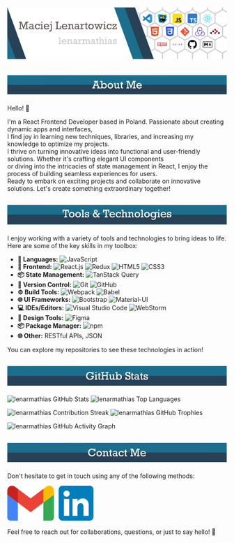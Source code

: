 # [![Maciej Lenartowicz Banner](./images/mlGhBannerLight.png)](https://lenarmathias.github.io/personal-homepage/)

## ![About Me Section](./images/sections/AboutMeBanner.png)

Hello! 👋

I'm a React Frontend Developer based in Poland. Passionate about creating dynamic apps and interfaces, 
<br>I find joy in learning new techniques, libraries, and increasing my knowledge to optimize my projects. 
<br>I thrive on turning innovative ideas into functional and user-friendly solutions. Whether it's crafting elegant UI components 
<br>or diving into the intricacies of state management in React, I enjoy the process of building seamless experiences for users.
<br>Ready to embark on exciting projects and collaborate on innovative solutions. Let's create something extraordinary together!

## ![Tools & Technologies Section](./images/sections/TandTBanner.png)

I enjoy working with a variety of tools and technologies to bring ideas to life. Here are some of the key skills in my toolbox:

- **🔧 Languages:** ![JavaScript](https://img.shields.io/badge/-JavaScript-yellow?style=flat-square&logo=javascript&logoColor=white)
- **🚀 Frontend:** ![React.js](https://img.shields.io/badge/-React.js-blue?style=flat-square&logo=react&logoColor=white) ![Redux](https://img.shields.io/badge/-Redux-purple?style=flat-square&logo=redux&logoColor=white) ![HTML5](https://img.shields.io/badge/-HTML5-orange?style=flat-square&logo=html5&logoColor=white) ![CSS3](https://img.shields.io/badge/-CSS3-blueviolet?style=flat-square&logo=css3&logoColor=white)
- **📦 State Management:** ![TanStack Query](https://img.shields.io/badge/-TanStack%20Query-00d7a7?style=flat-square)
- **🔗 Version Control:** ![Git](https://img.shields.io/badge/-Git-f05032?style=flat-square&logo=git&logoColor=white) ![GitHub](https://img.shields.io/badge/-GitHub-181717?style=flat-square&logo=github&logoColor=white)
- **⚙️ Build Tools:** ![Webpack](https://img.shields.io/badge/-Webpack-8dd6f9?style=flat-square&logo=webpack&logoColor=white) ![Babel](https://img.shields.io/badge/-Babel-f9dc3e?style=flat-square&logo=babel&logoColor=black)
- **🌐 UI Frameworks:** ![Bootstrap](https://img.shields.io/badge/-Bootstrap-7952b3?style=flat-square&logo=bootstrap&logoColor=white) ![Material-UI](https://img.shields.io/badge/-Material%20UI-0081cb?style=flat-square&logo=material-ui&logoColor=white)
- **💻 IDEs/Editors:** ![Visual Studio Code](https://img.shields.io/badge/-Visual%20Studio%20Code-007acc?style=flat-square&logo=visual-studio-code&logoColor=white) ![WebStorm](https://img.shields.io/badge/-WebStorm-000000?style=flat-square&logo=webstorm&logoColor=white)
- **🎨 Design Tools:** ![Figma](https://img.shields.io/badge/-Figma-f24e1e?style=flat-square&logo=figma&logoColor=white)
- **📦 Package Manager:** ![npm](https://img.shields.io/badge/-npm-cb3837?style=flat-square&logo=npm&logoColor=white)
- **🌐 Other:** RESTful APIs, JSON

You can explore my repositories to see these technologies in action!

## ![GitHub Stats Section](./images/sections/GHStatsBanner.png)

![lenarmathias GitHub Stats](https://github-readme-stats.vercel.app/api?username=lenarmathias&show_icons=true&count_private=true&hide=issues,stars&theme=react)
![lenarmathias Top Languages](https://github-readme-stats.vercel.app/api/top-langs/?username=lenarmathias&layout=compact&bg_color=20232a&title_color=60d9fa&text_color=ffffff)

![lenarmathias Contribution Streak](https://github-readme-streak-stats.herokuapp.com/?user=lenarmathias&theme=dark&background=20232a)
![lenarmathias GitHub Trophies](https://github-profile-trophy.vercel.app/?username=lenarmathias&theme=nord&column=3&rank=-C,-D,-?)

![lenarmathias GitHub Activity Graph](https://github-readme-activity-graph.vercel.app/graph?username=lenarmathias&theme=react&bg_color=20232a&title_color=60d9fa)

## ![Contact Me Section](./images/sections/ContactMeBanner.png)

Don't hesitate to get in touch using any of the following methods:

<p>
<a href="mailto:lenarmathias@gmail.com"><img height="80" src="./images/icons/gmailIcon.svg" alt="Email"></a>&nbsp;&nbsp;
<a href="https://www.linkedin.com/in/lenarmathias/"><img height="80" src="./images/icons/linkedInIcon.svg" alt="LinkedIn"></a>&nbsp;&nbsp;
</p>

Feel free to reach out for collaborations, questions, or just to say hello! 👋